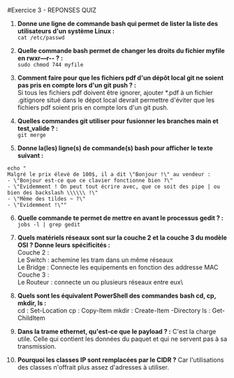 #Exercice 3 - REPONSES QUIZ

1. __Donne une ligne de commande bash qui permet de lister la liste des utilisateurs d'un système Linux :__\
`cat /etc/passwd`

2. __Quelle commande bash permet de changer les droits du fichier myfile en rwxr—r-- ? :__\
`sudo chmod 744 myfile`

3. __Comment faire pour que les fichiers pdf d'un dépôt local git ne soient pas pris en compte lors d'un git push ? :__\
Si tous les fichiers pdf doivent être ignorer, ajouter *.pdf à un fichier .gitignore situé dans le dépot local devrait permettre d'éviter que les fichiers pdf soient pris en compte lors d'un git push.

4. __Quelles commandes git utiliser pour fusionner les branches main et test_valide ? :__\
`git merge` 

5. __Donne la(les) ligne(s) de commande(s) bash pour afficher le texte suivant :__
```
echo "
Malgré le prix élevé de 100$, il a dit \"Bonjour !\" au vendeur :
- \"Bonjour est-ce que ce clavier fonctionne bien ?\"
- \"Evidemment ! On peut tout écrire avec, que ce soit des pipe | ou bien des backslash \\\\\\ !\"
- \"Même des tildes ~ ?\"
- \"Evidemment !\""
```
6. __Quelle commande te permet de mettre en avant le processus gedit ? :__
`jobs -l | grep gedit`

7. __Quels matériels réseaux sont sur la couche 2 et la couche 3 du modèle OSI ? Donne leurs spécificités :__\
Couche 2 :\
Le Switch : achemine les tram dans un même réseaux\
Le Bridge : Connecte les equipements en fonction des addresse MAC\
Couche 3 :\
Le Routeur : connecte un ou plusieurs réseaux entre eux\
 
8. __Quels sont les équivalent PowerShell des commandes bash cd, cp, mkdir, ls :__ \
cd : Set-Location
cp : Copy-Item
mkdir : Create-Item -Directory
ls : Get-ChildItem

9. __Dans la trame ethernet, qu'est-ce que le payload ? :__
C'est la charge utile. Celle qui contient les données du paquet et qui ne servent pas à sa transmission.

10. __Pourquoi les classes IP sont remplacées par le CIDR ?__
Car l'utilisations des classes n'offrait plus assez d'adresses à utiliser.


